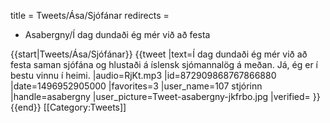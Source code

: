 title = Tweets/Ása/Sjófánar
redirects =
- Asabergny/Í dag dundaði ég mér við að festa
>>>>

{{start|Tweets/Ása/Sjófánar}}
<level b2/>
{{tweet
|text=Í dag dundaði ég mér við að festa saman sjófána og hlustaði á íslensk sjómannalög á meðan. Já, ég er í bestu vinnu í heimi.
|audio=RjKt.mp3
|id=872909868767866880
|date=1496952905000
|favorites=3
|user_name=107 stjórinn
|handle=asabergny
|user_picture=Tweet-asabergny-jkfrbo.jpg
|verified=
}}
{{end}}<noinclude>
[[Category:Tweets]]
</noinclude>